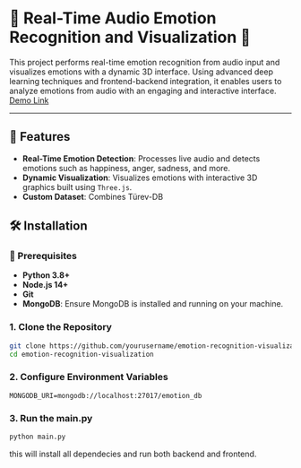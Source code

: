 # 🎵 Real-Time Audio Emotion Recognition and Visualization 🌟

This project performs real-time emotion recognition from audio input and visualizes emotions with a dynamic 3D interface. Using advanced deep learning techniques and frontend-backend integration, it enables users to analyze emotions from audio with an engaging and interactive interface.
[Demo Link](https://www.example.com)

---

## 🚀 Features

- **Real-Time Emotion Detection**: Processes live audio and detects emotions such as happiness, anger, sadness, and more.
- **Dynamic Visualization**: Visualizes emotions with interactive 3D graphics built using `Three.js`.
- **Custom Dataset**: Combines Türev-DB

## 🛠️ Installation

### 🔧 Prerequisites

- **Python 3.8+**
- **Node.js 14+**
- **Git**
- **MongoDB**: Ensure MongoDB is installed and running on your machine.

### 1. Clone the Repository
```bash
git clone https://github.com/yourusername/emotion-recognition-visualization.git
cd emotion-recognition-visualization
```

### 2. Configure Environment Variables
```env
MONGODB_URI=mongodb://localhost:27017/emotion_db
```

### 3. Run the main.py
```python
python main.py
```
this will install all dependecies and run both backend and frontend.
